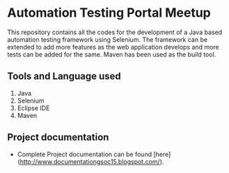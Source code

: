 Automation Testing Portal Meetup
==================================


This repository contains all the codes for the development of a Java based automation testing framework using Selenium. The framework can be extended to add more features as the web application develops and more tests can be added for the same. Maven has been used as the build tool.

Tools and Language used
------------------------
1. Java
1. Selenium 
1. Eclipse IDE
1. Maven

Project documentation
---------------------
* Complete Project documentation can be found [here] (http://www.documentationgsoc15.blogspot.com/). 
